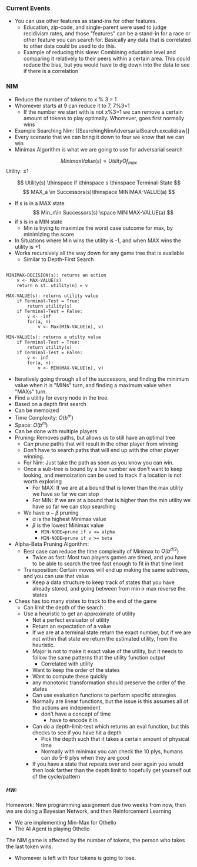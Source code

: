 ### Current Events
* You can use other features as stand-ins for other features.
	* Education, zip-code, and single-parent were used to judge recidivism rates, and those "features" can be a stand-in for a race or other feature you can search for. Basically any data that is correlated to other data could be used to do this.
	* Example of reducing this skew: Combining education level and comparing it relatively to their peers within a certain area. This could reduce the bias, but you would have to dig down into the data to see if there is a correlation

### NIM
* Reduce the number of tokens to x % 3 = 1
* Whomever starts at 9 can reduce it to 7, 7%3=1
	* If the number we start with is not x%3=1 we can remove a certain amount of tokens to play optimally. Whomever, goes first normally wins
* Example Searching Nim: [[SearchingNimAdversarialSearch.excalidraw]]
* Every scenario that we can bring it down to four we know that we can win
* Minimax Algorithm is what we are going to use for adversarial search

$$
MinimaxValue(s)=UtilityOf_{max}
$$
Utility: $\pm 1$   

$$
Utility(s) \thinspace if \thinspace s \thinspace Terminal-State
$$
$$
MAX_a \in Successors(s)\thinspace MINIMAX-VALUE(a)
$$
* If s is in a MAX state
$$
Min_n\in Successors(s) \space MINIMAX-VALUE(a)
$$
* if s is in a MIN state
	* Min is trying to maximize the worst case outcome for max, by minimizing the score
* In Situations where Min wins the utility is -1, and when MAX wins the utility is +1
* Works recursively all the way down for any game tree that is available
	* Similar to Depth-First Search

```

MINIMAX-DECISION(s): returns an action
	v <- MAX-VALUE(s)
	return n st. utility(n) = v

MAX-VALUE(s): returns utility value
	if Terminal-Test = True:
		return utility(s)
	if Terminal-Test = False:
		v <- -inf
		for(a, n)
			v <- Max(MIN-VALUE(n), v)

MIN-VALUE(s): returns a utilty value
	if Terminal-Test = True:
		return utility(s)
	if Terminal-Test = False:
		v <- inf
		for(a, n):
			v <- MIN(MAX-VALUE(n), v)
```
* Iteratively going through all of the successors, and finding the minimum value when it is "MINs" turn, and finding a maximum value when "MAXs" turn.
* Find a utility for every node in the tree. 
* Based on a depth first search
* Can be memoized
* Time Complexity: $O(b^m)$
* Space: $O(b^m)$
* Can be done with multiple players
* Pruning: Removes paths, but allows us to still have an optimal tree
	* Can prune paths that will result in the other player from winning
	* Don't have to search paths that will end up with the other player winning.
	* For Nim: Just take the path as soon as you know you can win.
	* Once a sub-tree is bound by a low number we don't want to keep looking, and memoization can be used to track if a location is not worth exploring
		* For MAX: If we are at a bound that is lower than the max utility we have so far we can stop
		* For MIN: If we are at a bound that is higher than the min utility we have so far we can stop searching
	* We have $\alpha - \beta$ pruning
		* $\alpha$ is the highest Minimax value
		* $\beta$ is the lowest Minimax value
			* `MIN-NODE=prune if v <= alpha`
			* `MIN-NODE=prune if v >= beta`
* Alpha-Beta Pruning Algorithm:
	* Best case can reduce the time complexity of Minimax to $O(b^{d/2})$
		* Twice as fast: Most two players games are timed, and you have to be able to search the tree fast enough to fit in that time limit
	* Transposition: Certain moves will end up making the same subtrees, and you can use that value
		* Keep a data structure to keep track of states that you have already stored, and going between from min-> max reverse the states
* Chess has too many states to track to the end of the game
	* Can limit the depth of the search
	* Use a heuristic to get an approximate of utility
		* Not a perfect evaluator of utility
		* Return an expectation of a value
		* If we are at a terminal state return the exact number, but if we are not within that state we return the estimated utility, from the heuristic. 
		* Major is not to make it exact value of the utility, but it needs to follow the same patterns that the utility function output
			* Correlated with utility
		* Want to keep the order of the states
		* Want to compute these quickly
		* any monotonic transformation should preserve the order of the states
		* Can use evaluation functions to perform specific strategies
		* Normally are linear functions, but the issue is this assumes all of the actions are independent
			* don't have a concept of time
				* have to encode it in
		* Can do a depth-limit-test which returns an eval function, but this checks to see if you have hit a depth 
			* Pick the depth such that it takes a certain amount of physical time
			* Normally with minimax you can check the 10 plys, humans can do 5-6 plys when they are good
		* If you have a state that repeats over and over again you would then look farther than the depth limit to hopefully get yourself out of the cycle/pattern
##### HW:
Homework: New programming assignment due two weeks from now, then we are doing a Bayesian Network, and then Reinforcement Learning
* We are implementing Min-Max for Othello
* The AI Agent is playing Othello

The NIM game is affected by the number of tokens, the person who takes the last token wins. 
* Whomever is left with four tokens is going to lose.